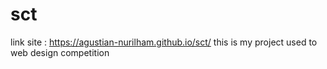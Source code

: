 # sct
link site : https://agustian-nurilham.github.io/sct/
this is my project used to web design competition
